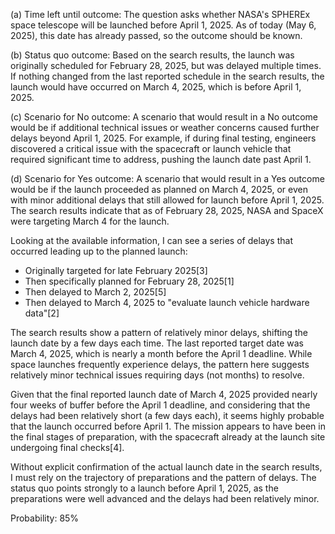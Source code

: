 (a) Time left until outcome: The question asks whether NASA's SPHEREx space telescope will be launched before April 1, 2025. As of today (May 6, 2025), this date has already passed, so the outcome should be known.

(b) Status quo outcome: Based on the search results, the launch was originally scheduled for February 28, 2025, but was delayed multiple times. If nothing changed from the last reported schedule in the search results, the launch would have occurred on March 4, 2025, which is before April 1, 2025.

(c) Scenario for No outcome: A scenario that would result in a No outcome would be if additional technical issues or weather concerns caused further delays beyond April 1, 2025. For example, if during final testing, engineers discovered a critical issue with the spacecraft or launch vehicle that required significant time to address, pushing the launch date past April 1.

(d) Scenario for Yes outcome: A scenario that would result in a Yes outcome would be if the launch proceeded as planned on March 4, 2025, or even with minor additional delays that still allowed for launch before April 1, 2025. The search results indicate that as of February 28, 2025, NASA and SpaceX were targeting March 4 for the launch.

Looking at the available information, I can see a series of delays that occurred leading up to the planned launch:
- Originally targeted for late February 2025[3]
- Then specifically planned for February 28, 2025[1]
- Then delayed to March 2, 2025[5]
- Then delayed to March 4, 2025 to "evaluate launch vehicle hardware data"[2]

The search results show a pattern of relatively minor delays, shifting the launch date by a few days each time. The last reported target date was March 4, 2025, which is nearly a month before the April 1 deadline. While space launches frequently experience delays, the pattern here suggests relatively minor technical issues requiring days (not months) to resolve.

Given that the final reported launch date of March 4, 2025 provided nearly four weeks of buffer before the April 1 deadline, and considering that the delays had been relatively short (a few days each), it seems highly probable that the launch occurred before April 1. The mission appears to have been in the final stages of preparation, with the spacecraft already at the launch site undergoing final checks[4].

Without explicit confirmation of the actual launch date in the search results, I must rely on the trajectory of preparations and the pattern of delays. The status quo points strongly to a launch before April 1, 2025, as the preparations were well advanced and the delays had been relatively minor.

Probability: 85%